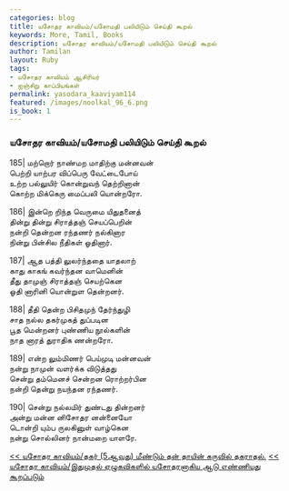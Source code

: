 ```yaml
---  
categories: blog  
title: யசோதர காவியம்/யசோமதி பலியிடும் செய்தி கூறல்
keywords: More, Tamil, Books  
description: யசோதர காவியம்/யசோமதி பலியிடும் செய்தி கூறல்
author: Tamilan  
layout: Ruby  
tags:     
- யசோதர காவியம் ஆசிரியர்
- ஐஞ்சிறு காப்பியங்கள்
permalink: yasodara_kaaviyam114  
featured: /images/noolkal_96_6.png  
is_book: 1
---  
```



### யசோதர காவியம்/யசோமதி பலியிடும் செய்தி கூறல்

185| மற்றொர் நாண்மற மாதிற்கு மன்னவன்  
பெற்றி யாற்பர விப்பெரு வேட்டைபோய்  
உற்ற பல்லுயிர் கொன்றுவந் தெற்றினான்  
கொற்ற மிக்கெரு மைப்பலி யொன்றரோ.

186| இன்றெ றிந்த வெருமை யிதுதனைத்  
தின்று தின்று சிராத்தஞ் செயப்பெறின்  
நன்றி தென்றன ரந்தணர் நல்கினார  
நின்று பின்சில நீதிகள் ஓதினார்.

187| ஆத பத்தி லுலர்ந்ததை யாதலாற்  
காது காகங் கவர்ந்தன வாமெனின்  
தீது தாமுஞ் சிராத்தஞ் செயற்கென  
ஓதி னாரினி யொன்றுள தென்றனர்.

188| தீதி தென்ற பிசிதமுந் தேர்ந்துழி  
சாத நல்ல தகர்முகத் துப்படின  
பூத மென்றனர் புண்ணிய நூல்களின்  
நாத னாரத் துராதிக ணன்றரோ.

189| என்ற லும்மிணர் பெய்முடி மன்னவன்  
நன்று நாமுன் வளர்க்க விடுத்தது  
சென்று தம்மெனச் சென்றன ரொற்றர்பின  
நன்றி தென்று நயந்தன ரந்தணர்.

190| சென்று நல்லமிர் துண்டது தின்றனர்  
அன்று மன்ன னிசோதர னன்னையோ  
டொன்றி யும்ப ருலகினுள் வாழ்கென  
நன்று சொல்லினர் நான்மறை யாளரே.

[<< யசோதர காவியம்/தகர் (5ஆவது) மீண்டும் தன் தாயின் கருவில் தகராதல்.](yasodara_kaaviyam113) [<< யசோதர காவியம்/இதுமுதல் ஏழுகவிகளில் யசோதரனாகிய ஆடு எண்ணியது கூறப்படும்](yasodara_kaaviyam115)


